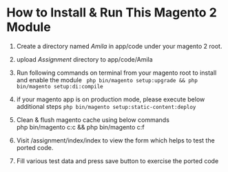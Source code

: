 # How to Install & Run This Magento 2 Module

1.  Create a directory named _Amila_ in app/code under your magento 2 root. 

    
2.  upload _Assignment_ directory to app/code/Amila

    
3.  Run following commands on terminal from your magento root to install and enable the module
      ` php bin/magento setup:upgrade && php bin/magento setup:di:compile`  
    
    
4. if your magento app is on  production mode,  please execute below additional steps
   `php bin/magento setup:static-content:deploy`
   

5. Clean & flush magento cache using below commands    
   php bin/magento c:c && php bin/magento c:f
   

6. Visit <your magento base url>/assignment/index/index to view the form which helps to test the ported code.


7. Fill various test data and press save button to exercise the ported code 

    
